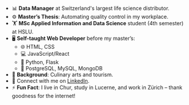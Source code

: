 - 📊 **Data Manager** at Switzerland's largest life science distributor.
- ⚙️ **Master’s Thesis**: Automating quality control in my workplace.
- 🏋️ **MSc Applied Information and Data Science** student (4th semester) at HSLU.
- 🖥️ **Self-taught Web Developer** before my master’s:
  - 🌐 HTML, CSS
  - 💻 JavaScript/React
  - 🐍 Python, Flask
  - 💾 PostgreSQL, MySQL, MongoDB
- 🍳 **Background**: Culinary arts and tourism.
- 📧 Connect with me on [LinkedIn](https://www.linkedin.com/in/jaronimas-snipas/).
- ⚡ **Fun Fact**: I live in Chur, study in Lucerne, and work in Zürich – thank goodness for the internet!
